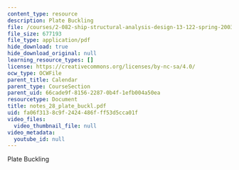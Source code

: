 ```yaml
---
content_type: resource
description: Plate Buckling
file: /courses/2-082-ship-structural-analysis-design-13-122-spring-2003/fa06f3138c9f2424486fff53d5cca01f_notes_28_plate_buckl.pdf
file_size: 677193
file_type: application/pdf
hide_download: true
hide_download_original: null
learning_resource_types: []
license: https://creativecommons.org/licenses/by-nc-sa/4.0/
ocw_type: OCWFile
parent_title: Calendar
parent_type: CourseSection
parent_uid: 66cade9f-8156-2287-0b4f-1efb004a50ea
resourcetype: Document
title: notes_28_plate_buckl.pdf
uid: fa06f313-8c9f-2424-486f-ff53d5cca01f
video_files:
  video_thumbnail_file: null
video_metadata:
  youtube_id: null
---
```

Plate Buckling